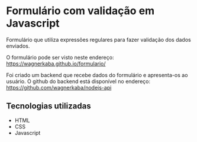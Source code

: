 # Formulário com validação em Javascript

Formulário que utiliza expressões regulares para fazer validação dos dados enviados.

O formulário pode ser visto neste endereço:
https://wagnerkaba.github.io/formulario/

Foi criado um backend que recebe dados do formulário e apresenta-os ao usuário. O github do backend está disponível no endereço:
https://github.com/wagnerkaba/nodejs-api


## Tecnologias utilizadas
* HTML
* CSS
* Javascript




